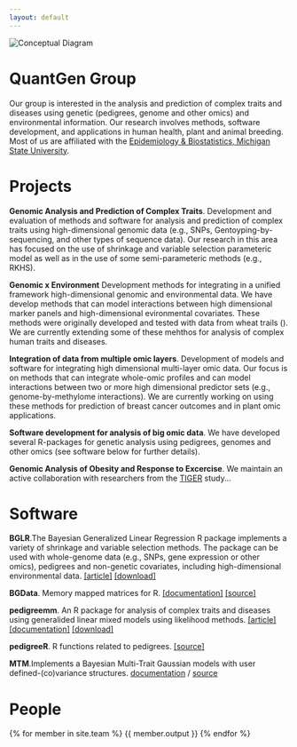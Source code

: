 ```yaml
---
layout: default
---
```

![Conceptual Diagram](https://www.dropbox.com/s/83pq9691d6snz4f/MSUlogo.gif?dl=0)

QuantGen Group 
==================


Our group is interested in the analysis and prediction of complex traits and diseases using genetic (pedigrees, genome and other omics) and environmental information. Our research involves methods, software development, and applications in human health, plant and animal breeding. Most of us are affiliated with the [Epidemiology & Biostatistics, Michigan State University](http://www.epi.msu.edu/).

Projects
==================


**Genomic Analysis and Prediction of Complex Traits**. Development and evaluation of methods and software for analysis and prediction of complex traits using high-dimensional genomic data (e.g., SNPs, Gentoyping-by-sequencing, and other types of sequence data). Our research in this area has focused on the use of shrinkage and variable selection parameteric model as well as in the use of some semi-parameteric methods (e.g., RKHS). 

**Genomic x Environment** Development methods for integrating in a unified framework high-dimensional genomic and environmental data. We have develop methods that can model interactions between high dimensional marker panels and high-dimensional evironmental covariates. These methods were originally developed and tested with data from wheat trails (). We are currently extending some of these mehthos for analysis of complex human traits and diseases.

**Integration of data from multiple omic layers**. Development of models and software for integrating high dimensional multi-layer omic data. Our focus is on methods that can integrate whole-omic profiles and can model interactions between two or more high dimensional predictor sets (e.g., genome-by-methylome interactions). We are currently working on using these methods for prediction of breast cancer outcomes and in plant omic applications.

**Software development for analysis of big omic data**. We have developed several R-packages for genetic analysis using pedigrees, genomes and other omics (see software below for further details).

**Genomic Analysis of Obesity and Response to Excercise**. We maintain an active collaboration with researchers from the [TIGER](http://tigerstudy.org/) study...


Software
==================

**BGLR**.The Bayesian Generalized Linear Regression R package implements a variety of shrinkage and variable selection methods. The package can be used with whole-genome data (e.g., SNPs, gene expression or other omics), pedigrees and non-genetic covariates, including high-dimensional environmental data. [[article]](http://www.genetics.org/content/198/2/483.full.pdf+html) [[download]](http://cran.r-project.org/web/packages/BGLR/index.html)

**BGData**. Memory mapped matrices for R. [[documentation]](https://github.com/QuantGen/BGData/wiki)  [[source]](https://github.com/QuantGen/BGData/wiki)

**pedigreemm**. An R package for analysis of complex traits and diseases using generalided linear mixed models using likelihood methods. [[article]](http://www.ncbi.nlm.nih.gov/pubmed/19820058) [[documentation]](http://cran.r-project.org/web/packages/pedigreemm/pedigreemm.pdf)  [[download]](http://cran.r-project.org/web/packages/pedigreemm/index.html)

**pedigreeR**. R functions related to pedigrees. [[source]](https://github.com/Rpedigree/pedigreeR)

**MTM**.Implements a Bayesian Multi-Trait Gaussian models with user defined-(co)variance structures. [documentation](https://www.dropbox.com/s/5tlr8hotsvcyam4/MTM%20documentation%20V2.docx?dl=0) / [source](https://www.dropbox.com/s/neyva73riidcfh5/MTM.R?dl=0)


People
==============

{% for member in site.team %}
{{ member.output }}
{% endfor %}
